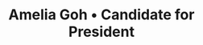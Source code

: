 ---
title: 'Amelia Goh • Candidate for President'
id: amelia
name: 'Amelia Goh'
position: President
video_length: '1:34'
youtube: GNLyC0jKSpk
biography: >
     I am Amelia Goh Shey Ning. Born and raised amongst a loving family of five members, I spent a great slice of my life in the lush, flourishing city of Miri in East Malaysia. 
     
     
     Although you may tower well above my height, I am a girl with big dreams and a will power more robust than steel. Organizing events, and aiding in volunteer tasks is a habit I take pride in. Uniquely, engaging in such movements reinforced my leadership qualities, and proficiency working together as a unit. Not only did it heighten my ability to juggle my studies and school related events at an equilibrium, in like manner, it boosted my ability to make fruitful decisions amidst a team of many.
     
     
     Naturally born curious, it makes me a bit of a fanatic to be adventurous with my life which includes stepping into unfamiliar, unusual and unique environments. Likewise, listening to music and getting to know intriguing people is a daily dose that I enjoy. Albeit my energetic personality, being nervous is a flaw which I combat occasionally. Frankly, there is no greater weakness which makes my legs shiver with joy than the sight of my dog, Bear.

experiences:
    - title: Excellence Club Award
      subtitle: Leo Forum District 308-A2
      year: 2014
    - title: Excellence Secretary Award
      subtitle: Leo Forum District 308-A2
      year: 2014
    - title: Head Prefect
      subtitle: Prefects' Board 2013/2014
      year: 2013/2014
    - title: President
      subtitle: Prefects' Council 2013/2014
      year: 2013/2014
    - title: Participation; Organizing Chairperson
      subtitle: Prefects' Leadership Camp
      year: 2013/2014
    - title: Participant; Facilitator; Secretary & Organizing Chairperson
      subtitle: New Students' Orientation Programme
      year: 2013/2014
    - title: Stage Crew & Performer
      subtitle: SMK St Columba Annual Concert
      year: 2013/2014
      
manifestos:
    - title: "Power to the people — Serving the community before myself"
    - title: Freedom to express yourself
    - title: No ideas will be wasted, every idea is built upon
    - title: Be the messenger — Representing you as your voice
    - title: Framing a supportive and approachable community

others:
    - 1
    - 9
    - 2
    - 3

---